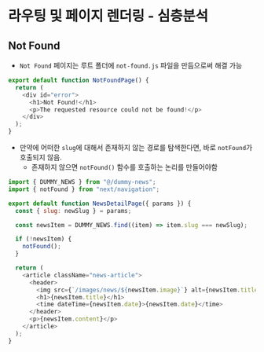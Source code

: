 # 라우팅 및 페이지 렌더링 - 심층분석

## Not Found

- `Not Found` 페이지는 루트 폴더에 `not-found.js` 파일을 만듬으로써 해결 가능

```javascript
export default function NotFoundPage() {
  return (
    <div id="error">
      <h1>Not Found!</h1>
      <p>The requested resource could not be found!</p>
    </div>
  );
}
```

- 만약에 어떠한 `slug`에 대해서 존재하지 않는 경로를 탐색한다면, 바로 `notFound`가 호출되지 않음.
  - 존재하지 않으면 `notFound()` 함수를 호출하는 논리를 만들어야함
 
```javascript
import { DUMMY_NEWS } from "@/dummy-news";
import { notFound } from "next/navigation";

export default function NewsDetailPage({ params }) {
  const { slug: newSlug } = params;

  const newsItem = DUMMY_NEWS.find((item) => item.slug === newSlug);

  if (!newsItem) {
    notFound();
  }

  return (
    <article className="news-article">
      <header>
        <img src={`/images/news/${newsItem.image}`} alt={newsItem.title} />
        <h1>{newsItem.title}</h1>
        <time dateTime={newsItem.date}>{newsItem.date}</time>
      </header>
      <p>{newsItem.content}</p>
    </article>
  );
}
```  
